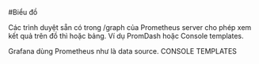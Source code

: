 #Biểu đồ

Các trình duyệt sẵn có trong /graph của Prometheus server cho phép xem kết quả trên đồ thì hoặc bảng. Ví dụ PromDash hoặc Console templates.

Grafana dùng Prometheus như là data source.
CONSOLE TEMPLATES
